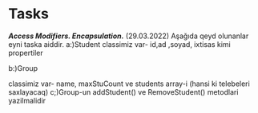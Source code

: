 # Tasks

***Access Modifiers. Encapsulation.*** (29.03.2022)
Aşağıda qeyd olunanlar eyni taska aiddir.
a:)Student classimiz var- id,ad ,soyad, ixtisas kimi propertiler

b:)Group 

classimiz   var- name, maxStuCount ve students array-i (hansi ki telebeleri saxlayacaq)
c;)Group-un addStudent() ve RemoveStudent() metodlari yazilmalidir

